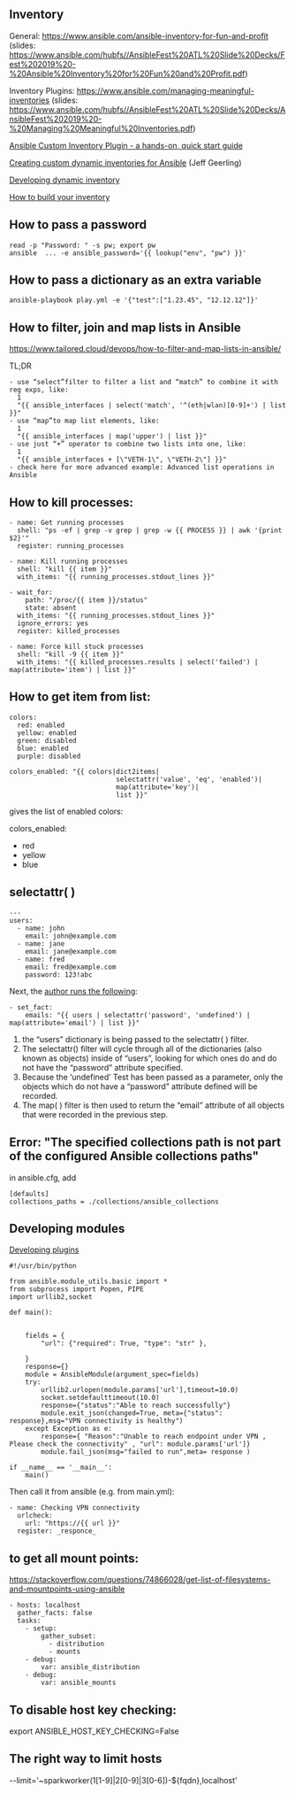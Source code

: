## Inventory
General: https://www.ansible.com/ansible-inventory-for-fun-and-profit (slides: https://www.ansible.com/hubfs//AnsibleFest%20ATL%20Slide%20Decks/Fest%202019%20-%20Ansible%20Inventory%20for%20Fun%20and%20Profit.pdf)

Inventory Plugins: https://www.ansible.com/managing-meaningful-inventories (slides: https://www.ansible.com/hubfs//AnsibleFest%20ATL%20Slide%20Decks/AnsibleFest%202019%20-%20Managing%20Meaningful%20Inventories.pdf)

[Ansible Custom Inventory Plugin - a hands-on, quick start guide](https://termlen0.github.io/2019/11/16/observations/)

[Creating custom dynamic inventories for Ansible](https://www.jeffgeerling.com/blog/creating-custom-dynamic-inventories-ansible) (Jeff Geerling)

[Developing dynamic inventory](http://people.cs.uchicago.edu/~kauffman/brocade/icx/ansible_modules/dev_guide/developing_inventory.html)

[How to build your inventory](https://docs.ansible.com/ansible/latest/user_guide/intro_inventory.html#how-variables-are-merged)

## How to pass a password
```
read -p "Password: " -s pw; export pw
ansible  ... -e ansible_password='{{ lookup("env", "pw") }}'
```

## How to pass a dictionary as an extra variable
```
ansible-playbook play.yml -e '{"test":["1.23.45", "12.12.12"]}'
```

## How to filter, join and map lists in Ansible
https://www.tailored.cloud/devops/how-to-filter-and-map-lists-in-ansible/

TL;DR

	- use “select”filter to filter a list and “match” to combine it with reg exps, like:
	  1
	  "{{ ansible_interfaces | select('match', '^(eth|wlan)[0-9]+') | list }}"
	- use “map”to map list elements, like:
	  1
	  "{{ ansible_interfaces | map('upper') | list }}"
	- use just “+” operator to combine two lists into one, like:
	  1
	  "{{ ansible_interfaces + [\"VETH-1\", \"VETH-2\"] }}"
	- check here for more advanced example: Advanced list operations in Ansible

## How to kill processes:

```
- name: Get running processes
  shell: "ps -ef | grep -v grep | grep -w {{ PROCESS }} | awk '{print $2}'"
  register: running_processes

- name: Kill running processes
  shell: "kill {{ item }}"
  with_items: "{{ running_processes.stdout_lines }}"

- wait_for:
    path: "/proc/{{ item }}/status"
    state: absent
  with_items: "{{ running_processes.stdout_lines }}"
  ignore_errors: yes
  register: killed_processes

- name: Force kill stuck processes
  shell: "kill -9 {{ item }}"
  with_items: "{{ killed_processes.results | select('failed') | map(attribute='item') | list }}"
```

## How to get item from list:
```
colors:
  red: enabled
  yellow: enabled
  green: disabled
  blue: enabled
  purple: disabled

colors_enabled: "{{ colors|dict2items|
                           selectattr('value', 'eq', 'enabled')|
                           map(attribute='key')|
                           list }}"

```
gives the list of enabled colors:

colors_enabled:
  - red
  - yellow
  - blue

## selectattr( )

```
---
users:
  - name: john
    email: john@example.com
  - name: jane
    email: jane@example.com
  - name: fred
    email: fred@example.com
    password: 123!abc

```
Next, the [author runs the following](http://blog.halberom.co.uk/post/ansible-selectattr/):

```
- set_fact:
    emails: "{{ users | selectattr('password', 'undefined') | map(attribute='email') | list }}"
```
1. the “users” dictionary is being passed to the selectattr( )  filter.
2. The selectattr() filter will cycle through all of the dictionaries (also known as objects) inside of “users”, looking for which ones do and do not have the “password” attribute specified.
3. Because the ‘undefined’ Test has been passed as a parameter, only the objects which do not have a “password” attribute defined will be recorded.
4. The map( ) filter is then used to return the “email” attribute of all objects that were recorded in the previous step.

## Error: "The specified collections path is not part of the configured Ansible collections paths" 
in ansible.cfg, add 
```
[defaults]
collections_paths = ./collections/ansible_collections
```

## Developing modules

[Developing plugins](https://docs.ansible.com/ansible/latest/dev_guide/developing_plugins.html#inventory-plugins)

```
#!/usr/bin/python
 
from ansible.module_utils.basic import *
from subprocess import Popen, PIPE
import urllib2,socket
 
def main():
 
 
    fields = {
        "url": {"required": True, "type": "str" },
 
    }
    response={}
    module = AnsibleModule(argument_spec=fields)
    try:
        urllib2.urlopen(module.params['url'],timeout=10.0)
        socket.setdefaulttimeout(10.0)
        response={"status":"Able to reach successfully"}
        module.exit_json(changed=True, meta={"status": response},msg="VPN connectivity is healthy")
    except Exception as e:
        response={ "Reason":"Unable to reach endpoint under VPN , Please check the connectivity" , "url": module.params['url']}
        module.fail_json(msg="failed to run",meta= response ) 
 
if __name__ == '__main__':
    main()

```

Then call it from ansible (e.g. from main.yml):
```
- name: Checking VPN connectivity
  urlcheck:
    url: "https://{{ url }}"
  register: _responce_
```

## to get all mount points:

https://stackoverflow.com/questions/74866028/get-list-of-filesystems-and-mountpoints-using-ansible 

```
- hosts: localhost
  gather_facts: false
  tasks:
    - setup:
        gather_subset:
          - distribution
          - mounts
    - debug:
        var: ansible_distribution
    - debug:
        var: ansible_mounts
```

## To disable host key checking:
export ANSIBLE_HOST_KEY_CHECKING=False

## The right way to limit hosts

--limit='~sparkworker(1[1-9]|2[0-9]|3[0-6])-${fqdn},localhost'
